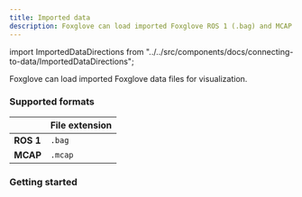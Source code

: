 ```yaml
---
title: Imported data
description: Foxglove can load imported Foxglove ROS 1 (.bag) and MCAP (.mcap) files for visualization.
---
```


import ImportedDataDirections from "../../src/components/docs/connecting-to-data/ImportedDataDirections";

Foxglove can load imported Foxglove data files for visualization.

### Supported formats

|              | File extension |
| ------------ | -------------- |
| **ROS 1**    | `.bag`         |
| **MCAP**     | `.mcap`        |

### Getting started

<ImportedDataDirections/>
